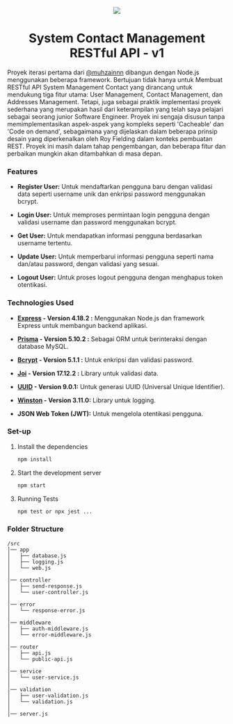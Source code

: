 <p align="center">
  <img src="https://img.icons8.com/color/48/000000/magritte.png"/>
</p>

<h1 align="center">
  System Contact Management RESTful API - v1
</h1>

<p align="left">
  Proyek iterasi pertama dari <a href="https://github.com/yuckfouhctib" target="_blank">@muhzainnn</a> dibangun dengan Node.js menggunakan beberapa framework. Bertujuan tidak hanya untuk Membuat RESTful API System Management Contact yang dirancang untuk mendukung tiga fitur utama: User Management, Contact Management, dan Addresses Management. Tetapi, juga sebagai praktik implementasi proyek sederhana yang merupakan hasil dari keterampilan yang telah saya pelajari sebagai seorang junior Software Engineer. Proyek ini sengaja disusun tanpa memimplementasikan aspek-aspek yang kompleks seperti 'Cacheable' dan 'Code on demand', sebagaimana yang dijelaskan dalam beberapa prinsip desain yang diperkenalkan oleh Roy Fielding dalam konteks pembuatan REST. Proyek ini masih dalam tahap pengembangan, dan beberapa fitur dan perbaikan mungkin akan ditambahkan di masa depan.
</p>


### Features
- **Register User:** 
  Untuk mendaftarkan pengguna baru dengan validasi data seperti username unik dan enkripsi password menggunakan bcrypt.

- **Login User:** 
  Untuk memproses permintaan login pengguna dengan validasi username dan password menggunakan bcrypt.
  
- **Get User:** 
  Untuk mendapatkan informasi pengguna berdasarkan username tertentu.

- **Update User:** 
  Untuk memperbarui informasi pengguna seperti nama dan/atau password, dengan validasi yang sesuai.

- **Logout User:**
  Untuk proses logout pengguna dengan menghapus token otentikasi.


### Technologies Used

- **[Express](https://expressjs.com/) - Version 4.18.2 :** 
  Menggunakan Node.js dan framework Express untuk membangun backend aplikasi.

- **[Prisma](https://www.prisma.io/) - Version 5.10.2 :** 
  Sebagai ORM untuk berinteraksi dengan database MySQL.

- **[Bcrypt](https://www.npmjs.com/package/bcrypt) - Version 5.1.1 :** 
  Untuk enkripsi dan validasi password.

- **[Joi](https://joi.dev/) - Version 17.12.2 :** 
  Library untuk validasi data.

- **[UUID](https://www.npmjs.com/package/uuid) - Version 9.0.1:** 
  Untuk generasi UUID (Universal Unique Identifier).

- **[Winston](https://github.com/winstonjs/winston) - Version 3.11.0:** 
  Library untuk logging.

- **JSON Web Token (JWT):** 
  Untuk mengelola otentikasi pengguna.


### Set-up

1. Install the dependencies

   ```sh
   npm install
   ```

2. Start the development server

   ```sh
   npm start
   ```

3. Running Tests
   ``` sh
   npm test or npx jest ...
   ```

### Folder Structure

```
/src
│── app
│   ├── database.js
│   ├── logging.js
│   └── web.js
│ 
│── controller
│   ├── send-response.js
│   └── user-controller.js
│
│── error
│   └── response-error.js
│
│── middleware
│   ├── auth-middleware.js
│   └── error-middleware.js
│
│── router
│   ├── api.js
│   └── public-api.js
│
│── service
│   └── user-service.js
│
│── validation
│   ├── user-validation.js
│   └── validation.js
│
│── server.js
```